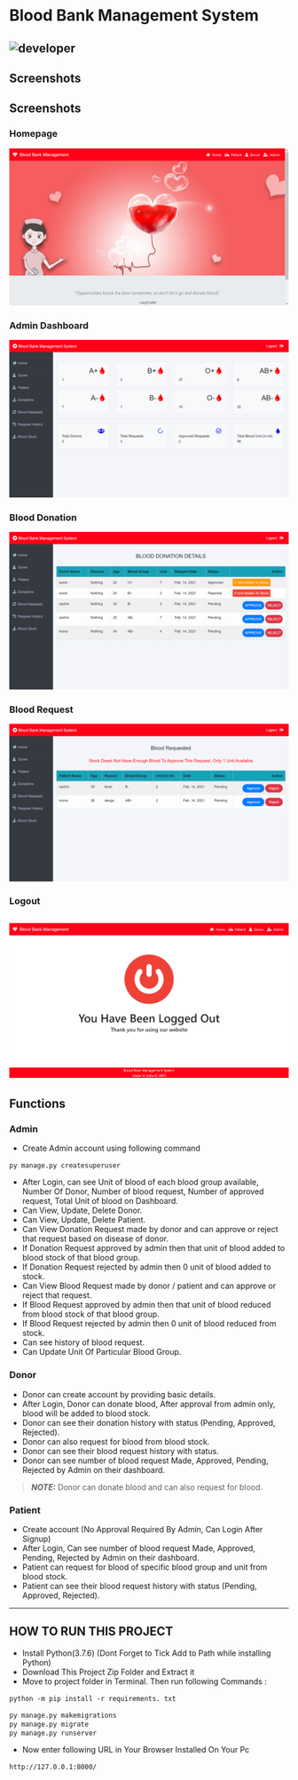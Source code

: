 # Blood Bank Management System
![developer](https://img.shields.io/badge/Developed%20By%20%3A-Vandana%20Chaurasia-red)
---
## Screenshots
## Screenshots

### Homepage
![homepage snap](https://github.com/vandana1980/bloodbankmanagement-master/blob/64834716c783cb845414db0d5571cb2138b93027/static/screenshot/homepage.png?raw=true)

### Admin Dashboard  
![dashboard snap](https://github.com/vandana1980/bloodbankmanagement-master/blob/e8c978d906634fb75630034324e99ae57253da68/static/screenshot/admindashboard.png?raw=true)

### Blood Donation  
![donation snap](https://github.com/vandana1980/bloodbankmanagement-master/blob/e8c978d906634fb75630034324e99ae57253da68/static/screenshot/blooddonation.png?raw=true)

### Blood Request  
![request snap](https://github.com/vandana1980/bloodbankmanagement-master/blob/e8c978d906634fb75630034324e99ae57253da68/static/screenshot/bloodrequest.png?raw=true)

### Logout  
![logout snap](https://github.com/vandana1980/bloodbankmanagement-master/blob/e8c978d906634fb75630034324e99ae57253da68/static/screenshot/logout.png?raw=true)
---
## Functions

### Admin
- Create Admin account using following command
```
py manage.py createsuperuser
```
- After Login, can see Unit of blood of each blood group available, Number Of Donor, Number of blood request, Number of approved request, Total Unit of blood on Dashboard.
- Can View, Update, Delete Donor.
- Can View, Update, Delete Patient.
- Can View Donation Request made by donor and can approve or reject that request based on disease of donor.
- If Donation Request approved by admin then that unit of blood added to blood stock of that blood group.
- If Donation Request rejected by admin then 0 unit of blood added to stock.
- Can View Blood Request made by donor / patient and can approve or reject that request.
- If Blood Request approved by admin then that unit of blood reduced from blood stock of that blood group.
- If Blood Request rejected by admin then 0 unit of blood reduced from stock.
- Can see history of blood request.
- Can Update Unit Of Particular Blood Group.


### Donor
- Donor can create account by providing basic details.
- After Login, Donor can donate blood, After approval from admin only, blood will be added to blood stock.
- Donor can see their donation history with status (Pending, Approved, Rejected).
- Donor can also request for blood from blood stock.
- Donor can see their blood request history with status.
- Donor can see number of blood request Made, Approved, Pending, Rejected by Admin on their dashboard.
> **_NOTE:_**  Donor can donate blood and can also request for blood.





### Patient
- Create account (No Approval Required By Admin, Can Login After Signup)
- After Login, Can see number of blood request Made, Approved, Pending, Rejected by Admin on their dashboard.
- Patient can request for blood of specific blood group and unit from blood stock.
- Patient can see their blood request history with status (Pending, Approved, Rejected).

---

## HOW TO RUN THIS PROJECT
- Install Python(3.7.6) (Dont Forget to Tick Add to Path while installing Python)
- Download This Project Zip Folder and Extract it
- Move to project folder in Terminal. Then run following Commands :

```
python -m pip install -r requirements. txt
```

```
py manage.py makemigrations
py manage.py migrate
py manage.py runserver
```
- Now enter following URL in Your Browser Installed On Your Pc
```
http://127.0.0.1:8000/
```


